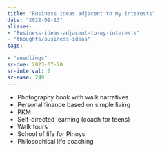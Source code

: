 ```yaml
---
title: "Business ideas adjacent to my interests"
date: "2022-09-13"
aliases:
- "Business-ideas-adjacent-to-my-interests"
- "thoughts/business-ideas"
tags:

- "seedlings"
sr-due: 2023-07-20
sr-interval: 2
sr-ease: 249
---
```


- Photography book with walk narratives
- Personal finance based on simple living
- PKM
- Self-directed learning (coach for teens)
- Walk tours
- School of life for Pinoys
- Philosophical life coaching